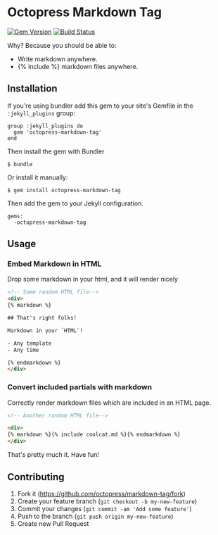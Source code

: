 # Octopress Markdown Tag

[![Gem Version](https://badge.fury.io/rb/octopress-markdown-tag.png)](http://badge.fury.io/rb/octopress-markdown-tag) [![Build Status](https://travis-ci.org/octopress/markdown-tag.png)](https://travis-ci.org/octopress/markdown-tag)

Why? Because you should be able to:

- Write markdown anywhere.
- {% include %} markdown files anywhere.

## Installation

If you're using bundler add this gem to your site's Gemfile in the `:jekyll_plugins` group:

    group :jekyll_plugins do
      gem 'octopress-markdown-tag'
    end

Then install the gem with Bundler

    $ bundle

Or install it manually:

    $ gem install octopress-markdown-tag

Then add the gem to your Jekyll configuration.

    gems:
      -octopress-markdown-tag

## Usage

### Embed Markdown in HTML

Drop some markdown in your html, and it will render nicely

```html
<!-- Some random HTML file-->
<div>
{% markdown %}

## That's right folks!

Markdown in your `HTML`!

- Any template
- Any time

{% endmarkdown %}
</div>
```

### Convert included partials with markdown 

Correctly render markdown files which are included in an HTML page.

```html
<!-- Another random HTML file-->

<div>
{% markdown %}{% include coolcat.md %}{% endmarkdown %}
</div>
```

That's pretty much it. Have fun!

## Contributing

1. Fork it (https://github.com/octopress/markdown-tag/fork)
2. Create your feature branch (`git checkout -b my-new-feature`)
3. Commit your changes (`git commit -am 'Add some feature'`)
4. Push to the branch (`git push origin my-new-feature`)
5. Create new Pull Request

